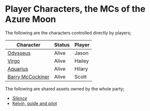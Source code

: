 # Player Characters, the MCs of the Azure Moon

The following are the characters controlled directly by players;

| Character | Status | Player |
| --------- | ------ | ------ |
| [Odysseus](Odysseus.md) | Alive | Jason
| [Virgo](Virgo.md) | Alive | Hailey |
| [Aquarius](Aquarius.md) | Alive | Hilary |
| [Barry McCockiner](BarryMccockiner.md) | Alive | Scott |

The following are shared assets owned by the whole party;
* [*Silence*](../Factions/Silence.md)
* [Kelvin, guide and pilot](Kelvin.md)